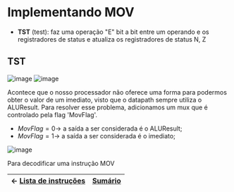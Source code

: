 # Implementando MOV

- **TST** (test): faz uma operação "E" bit a bit entre um operando e os registradores de status e atualiza os registradores de status N, Z

## TST
![image](https://user-images.githubusercontent.com/66538880/207985875-7fed8114-cd1d-4a5c-862f-6c3a2f7d7035.png)
![image](https://user-images.githubusercontent.com/66538880/207985902-50b8ea05-cc96-4173-aab5-78ba743f878e.png)

Acontece que o nosso processador não oferece uma forma para podermos obter o valor de um imediato, visto que o datapath sempre utiliza o ALUResult. Para resolver esse problema, adicionamos um mux que é controlado pela flag 'MovFlag'.

* ${MovFlag = 0 \rightarrow }$ a saída a ser considerada é o ALUResult;
* ${MovFlag = 1 \rightarrow }$ a saída a ser considerada é o imediato;

![image](https://user-images.githubusercontent.com/66538880/213033234-13cf85dc-850b-4225-bde3-c3169649be90.png)

Para decodificar uma instrução MOV




|$\leftarrow$ [Lista de instruções](https://github.com/Batchuka/Projeto-ARM-Single-Cycle-IFES/blob/main/Documenta%C3%A7%C3%A3o/2%20%E2%80%94%20ARM%20SINGLE%20CYCLE%20AS-IS/Controller.md#controler) | [Sumário](https://github.com/Batchuka/Projeto-ARM-Single-Cycle-IFES#sum%C3%A1rio) |
|-|-|

